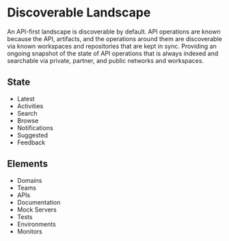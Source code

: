 # Discoverable Landscape
An API-first landscape is discoverable by default. API operations are known because the API, artifacts, and the operations around them are discoverable via known workspaces and repositories that are kept in sync. Providing an ongoing snapshot of the state of API operations that is always indexed and searchable via private, partner, and public networks and workspaces.

## State

- Latest
- Activities
- Search
- Browse
- Notifications
- Suggested
- Feedback

## Elements

- Domains
- Teams
- APIs
- Documentation
- Mock Servers
- Tests
- Environments
- Monitors
